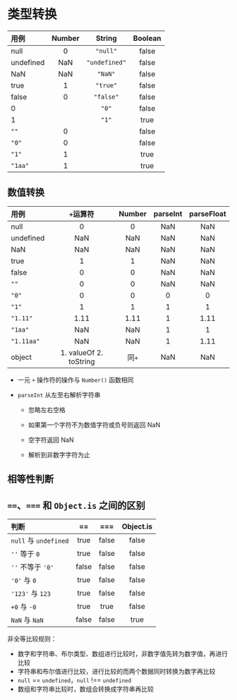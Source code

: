 # 类型转换

| 用例 | Number | String | Boolean |
| :--- | :---: | :---: | :---: |
| null | 0 | `"null"` | false |
| undefined | NaN | `"undefined"` | false |
| NaN | NaN | `"NaN"` | false |
| true | 1 | `"true"` | false |
| false | 0 | `"false"` | false |
| 0 |  | `"0"` | false |
| 1 |  | `"1"` | true |
| `""` | 0 |  | false |
| `"0"` | 0 |  | false |
| `"1"` | 1 |  | true |
| `"1aa"` | 1 |  | true |

## 数值转换

| 用例 | `+`运算符 | Number | parseInt | parseFloat |
| :--- | :---: | :---: | :---: | :---: |
| null | 0 | 0 | NaN | NaN |
| undefined | NaN | NaN | NaN | NaN |
| NaN | NaN | NaN | NaN | NaN |
| true | 1 | 1 | NaN | NaN |
| false | 0 | 0 | NaN | NaN |
| `""` | 0 | 0 | NaN | NaN |
| `"0"` | 0 | 0 | 0 | 0 |
| `"1"` | 1 | 1 | 1 | 1 |
| `"1.11"` | 1.11 | 1.11 | 1 | 1.11 |
| `"1aa"` | NaN | NaN | 1 | 1 |
| `"1.11aa"` | NaN | NaN | 1 | 1.11 |
| object | 1. valueOf 2. toString | 同`+` | NaN | NaN |

* 一元 `+` 操作符的操作与 `Number()` 函数相同

* `parseInt` 从左至右解析字符串

  * 忽略左右空格

  * 如果第一个字符不为数值字符或负号则返回 NaN

  * 空字符返回 NaN

  * 解析到非数字字符为止

## 相等性判断

## `==`、`===` 和 `Object.is` 之间的区别

| 判断 | == | === | Object.is |
| :--- | :---: | :---: | :---: |
| `null` 与 `undefined` | true | false | false |
| `''` 等于 `0` | true | false | false |
| `''` 不等于 `'0'` | false | false | false |
| `'0'` 与 `0` | true | false | false |
| `'123'` 与 `123` | true | false | false |
| `+0` 与 `-0` | true | true | false |
| `NaN` 与 `NaN` | false | false | true |

非全等比较规则：

* 数字和字符串、布尔类型、数组进行比较时，非数字值先转为数字值，再进行比较
* 字符串和布尔值进行比较，进行比较的而两个数据同时转换为数字再比较
* `null` == `undefined`，`null` !== `undefined`
* 数组和字符串比较时，数组会转换成字符串再比较



